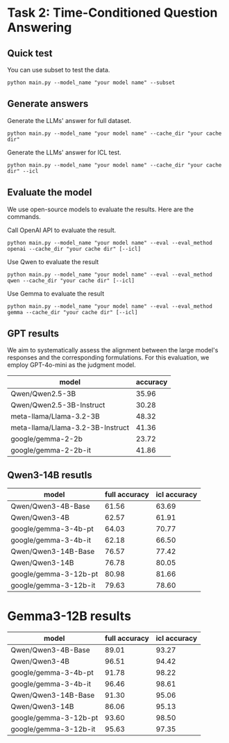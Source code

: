 # Task 2: Time-Conditioned Question Answering


## Quick test

You can use subset to test the data.
```
python main.py --model_name "your model name" --subset
```

## Generate answers


Generate the LLMs' answer for full dataset.
```
python main.py --model_name "your model name" --cache_dir "your cache dir"
```

Generate the LLMs' answer for ICL test.
```
python main.py --model_name "your model name" --cache_dir "your cache dir" --icl
```



## Evaluate the model 

We use open-source models to evaluate the results. Here are the commands.

Call OpenAI API to evaluate the result.
```
python main.py --model_name "your model name" --eval --eval_method openai --cache_dir "your cache dir" [--icl]
```

Use Qwen to evaluate the result
```
python main.py --model_name "your model name" --eval --eval_method qwen --cache_dir "your cache dir" [--icl]
```

Use Gemma to evaluate the result
```
python main.py --model_name "your model name" --eval --eval_method gemma --cache_dir "your cache dir" [--icl]
```

## GPT results

We aim to systematically assess the alignment between the large model's responses and the corresponding formulations. For this evaluation, we employ GPT-4o-mini as the judgment model.

|model|accuracy|
|-|-|
|Qwen/Qwen2.5-3B|35.96|
|Qwen/Qwen2.5-3B-Instruct|30.28|
|meta-llama/Llama-3.2-3B|48.32|
|meta-llama/Llama-3.2-3B-Instruct|41.36|
|google/gemma-2-2b|23.72|
|google/gemma-2-2b-it|41.86|

## Qwen3-14B resutls


|model|full accuracy|icl accuracy|
|-|-|-|
|Qwen/Qwen3-4B-Base|61.56|63.69|
|Qwen/Qwen3-4B|62.57|61.91|
|google/gemma-3-4b-pt|64.03|70.77|
|google/gemma-3-4b-it|62.18|66.50|
|Qwen/Qwen3-14B-Base|76.57|77.42|
|Qwen/Qwen3-14B|76.78|80.05|
|google/gemma-3-12b-pt|80.98|81.66|
|google/gemma-3-12b-it|79.63|78.60|

# Gemma3-12B results

|model|full accuracy|icl accuracy|
|-|-|-|
|Qwen/Qwen3-4B-Base|89.01|93.27|
|Qwen/Qwen3-4B|96.51|94.42|
|google/gemma-3-4b-pt|91.78|98.22|
|google/gemma-3-4b-it|96.46|98.61|
|Qwen/Qwen3-14B-Base|91.30|95.06|
|Qwen/Qwen3-14B|86.06|95.13|
|google/gemma-3-12b-pt|93.60|98.50|
|google/gemma-3-12b-it|95.63|97.35|
